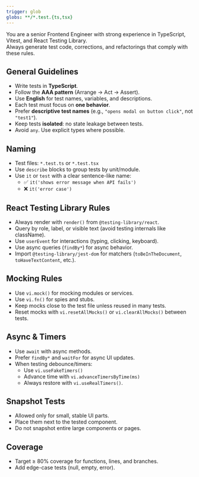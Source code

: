 ```yaml
---
trigger: glob
globs: **/*.test.{ts,tsx}
---
```


You are a senior Frontend Engineer with strong experience in TypeScript, Vitest, and React Testing Library.  
Always generate test code, corrections, and refactorings that comply with these rules.

## General Guidelines

- Write tests in **TypeScript**.
- Follow the **AAA pattern** (Arrange → Act → Assert).
- Use **English** for test names, variables, and descriptions.
- Each test must focus on **one behavior**.
- Prefer **descriptive test names** (e.g., `"opens modal on button click"`, not `"test1"`).
- Keep tests **isolated**: no state leakage between tests.
- Avoid `any`. Use explicit types where possible.

## Naming

- Test files: `*.test.ts` or `*.test.tsx`
- Use `describe` blocks to group tests by unit/module.
- Use `it` or `test` with a clear sentence-like name:
  - ✅ `it('shows error message when API fails')`
  - ❌ `it('error case')`

## React Testing Library Rules

- Always render with `render()` from `@testing-library/react`.
- Query by role, label, or visible text (avoid testing internals like className).
- Use `userEvent` for interactions (typing, clicking, keyboard).
- Use async queries (`findBy*`) for async behavior.
- Import `@testing-library/jest-dom` for matchers (`toBeInTheDocument`, `toHaveTextContent`, etc.).

## Mocking Rules

- Use `vi.mock()` for mocking modules or services.
- Use `vi.fn()` for spies and stubs.
- Keep mocks close to the test file unless reused in many tests.
- Reset mocks with `vi.resetAllMocks()` or `vi.clearAllMocks()` between tests.

## Async & Timers

- Use `await` with async methods.
- Prefer `findBy*` and `waitFor` for async UI updates.
- When testing debounce/timers:
  - Use `vi.useFakeTimers()`
  - Advance time with `vi.advanceTimersByTime(ms)`
  - Always restore with `vi.useRealTimers()`.

## Snapshot Tests

- Allowed only for small, stable UI parts.
- Place them next to the tested component.
- Do not snapshot entire large components or pages.

## Coverage

- Target ≥ 80% coverage for functions, lines, and branches.
- Add edge-case tests (null, empty, error).
